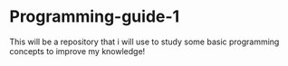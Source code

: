 # Programming-guide-1
This will be a repository that i will use to study some basic programming concepts to improve my knowledge!
